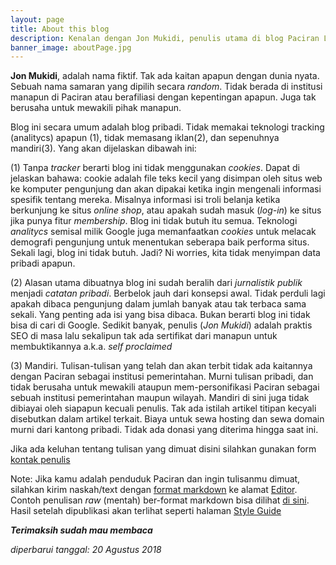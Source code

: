 ```yaml
---
layout: page
title: About this blog
description: Kenalan dengan Jon Mukidi, penulis utama di blog Paciran Lamongan.
banner_image: aboutPage.jpg
---
```


**Jon Mukidi**, adalah nama fiktif. Tak ada kaitan apapun dengan dunia nyata. Sebuah nama samaran yang dipilih secara _random_. Tidak berada di institusi manapun di Paciran atau berafiliasi dengan kepentingan apapun. Juga tak berusaha untuk mewakili pihak manapun.

Blog ini secara umum adalah blog pribadi. Tidak memakai teknologi tracking (analitycs) apapun (1), tidak memasang iklan(2), dan sepenuhnya mandiri(3). Yang akan dijelaskan dibawah ini:

(1) Tanpa _tracker_ berarti blog ini tidak menggunakan _cookies_. Dapat di jelaskan bahawa: cookie adalah file teks kecil yang disimpan oleh situs web ke komputer pengunjung dan akan dipakai ketika ingin mengenali informasi spesifik tentang mereka. Misalnya informasi isi troli belanja ketika berkunjung ke situs _online shop_, atau apakah sudah masuk (_log-in_) ke situs jika punya fitur _membership_. Blog ini tidak butuh itu semua. Teknologi _analitycs_ semisal milik Google juga memanfaatkan _cookies_ untuk melacak demografi pengunjung untuk menentukan seberapa baik performa situs. Sekali lagi, blog ini tidak butuh. Jadi? Ni worries, kita tidak menyimpan data pribadi apapun.

(2) Alasan utama dibuatnya blog ini sudah beralih dari _jurnalistik publik_ menjadi _catatan pribadi_. Berbelok jauh dari konsepsi awal. Tidak perduli lagi apakah dibaca pengunjung dalam jumlah banyak atau tak terbaca sama sekali. Yang penting ada isi yang bisa dibaca. Bukan berarti blog ini tidak bisa di cari di Google. Sedikit banyak, penulis (_Jon Mukidi_) adalah praktis SEO di masa lalu sekalipun tak ada sertifikat dari manapun untuk membuktikannya a.k.a. _self proclaimed_

(3) Mandiri. Tulisan-tulisan yang telah dan akan terbit tidak ada kaitannya dengan Paciran sebagai institusi pemerintahan. Murni tulisan pribadi, dan tidak berusaha untuk mewakili ataupun mem-personifikasi Paciran sebagai sebuah institusi pemerintahan maupun wilayah. Mandiri di sini juga tidak dibiayai oleh siapapun kecuali penulis. Tak ada istilah artikel titipan kecyali disebutkan dalam artikel terkait. Biaya untuk sewa hosting dan sewa domain murni dari kantong pribadi. Tidak ada donasi yang diterima hingga saat ini.

Jika ada keluhan tentang tulisan yang dimuat disini silahkan gunakan form [kontak penulis](/kontak)

Note: Jika kamu adalah penduduk Paciran dan ingin tulisanmu dimuat, silahkan kirim naskah/text dengan [format markdown](https://en.wikipedia.org/wiki/Markdown) ke alamat [Editor](mailto:editor@paciran.com). Contoh penulisan _raw_ (mentah) ber-format markdown bisa dilihat [di sini](https://raw.githubusercontent.com/knoacc/pcr/master/style-guide.md). Hasil setelah dipublikasi akan terlihat seperti halaman [Style Guide](/style-guide)



**_Terimaksih sudah mau membaca_**

_diperbarui tanggal: 20 Agustus 2018_
